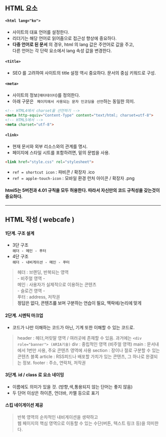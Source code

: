 ## HTML 요소

#### `<html lang="ko">`
* 사이트의 대표 언어를 설정한다.
* 리더기는 해당 언어로 읽어줌으로 접근성 향상에 중요하다.
* __다중 언어로 된 문서__ 의 경우, html 의 lang 값은 주언어로 값을 주고,<br>다른 언어는 각 단락 요소에서 lang 속성 값을 변경한다.

#### `<title>`
- SEO 를 고려하여 사이트의 title 설정 역시 중요하다. 문서의 중심 키워드로 구성.

#### `<meta>`
- 사이트의 정보(`메타데이터`)를 정의한다.
- 아래 구문은 ` 페이지에서 사용되는 문자 인코딩을 선언`하는 동일한 의미.
```html
<!-- HTML4에서 charset을 선언하기 -->
<meta http-equiv="Content-Type" content="text/html; charset=utf-8">
<!-- HTML5에서 -->
<meta charset="utf-8">
```

#### `<link>`
* 현재 문서와 외부 리소스와의 관계를 명시.
* 페이지에 스타일 시트를 포함하려면, 밑의 문법을 사용.
```html
<link href="style.css" rel="stylesheet">
```
* `ref = shortcut icon` : 파비콘  / 확장자 .ico
* `ref = apple-touch-icon` : 모바일 환경 런처 아이콘  /  확장자  .png

#### html5는 5버전과 4.01 규칙을 모두 허용한다. 따라서 자신만의 코드 규칙성을 갖는것이 중요하다.
--------------------

## HTML 작성 ( webcafe )

#### 1단계. 구조 설계
- 3단 구조<br>
`헤더 - 메인 - 푸터`
- 4단 구조<br>
`헤더 - 내비게이션 - 메인 - 푸터`

> 헤더 : 브랜딩, 반복되는 영역<br>
>		- 비주얼 영역 -<br>
> 메인 : 사용자가 실제적으로 이용하는 콘텐츠<br>
>		- 슬로건 영역 -<br>
> 푸터 : address, 저작권<br>
> __정답은 없다, 콘텐츠를 보며 구분하는 연습이 필요, 맥락에/논리에 맞게__

#### 2단계. 시멘틱 마크업
- 코드가 나만 이해하는 코드가 아닌, 기계 또한 이해할 수 있는 코드로.

> header : 헤더,머릿말 영역 / 여러곳에 존재할 수 있음.  과거에는 `<div role="banner"> (ARIA기술)`
> div : 중립적인 영역 (비주얼 영역)
> main : 문서내에서 1번만 사용, 주요 콘텐츠 영역에 사용
> section : 장이나 절로 구분할 수 있는 콘텐츠 블록
> article : RSS피드나 배포할 가치가 있는 콘텐츠, 그 하나로 완결되는 정보.
> footer : 주소, 연락처, 저작권

#### 3단계. id / class 로 요소 네이밍
- 이름에도 의미가 있을 것.  (방향,색,통용되지 않는 단어는 좋지 않음)
- 두 단어 이상은 하이픈, 언더바, 카멜 등으로 표기

#### 스킵 네이게이션 제공
> 반복 영역의 순차적인 내비게이션을 생략하고<br>웹 페이지의 핵심 영역으로 이동할 수 있는 수단(버튼, 텍스트 링크 등)을 의미한다.
